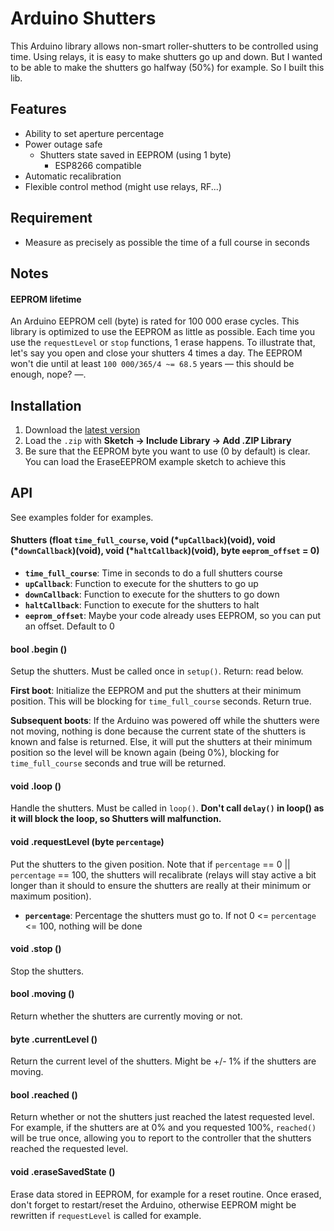# Arduino Shutters

This Arduino library allows non-smart roller-shutters to be controlled using time.
Using relays, it is easy to make shutters go up and down. But I wanted to be able
to make the shutters go halfway (50%) for example. So I built this lib.

## Features

* Ability to set aperture percentage
* Power outage safe
  * Shutters state saved in EEPROM (using 1 byte)
    * ESP8266 compatible
* Automatic recalibration
* Flexible control method (might use relays, RF...)

## Requirement

* Measure as precisely as possible the time of a full course in seconds

## Notes

#### EEPROM lifetime

An Arduino EEPROM cell (byte) is rated for 100 000 erase cycles.
This library is optimized to use the EEPROM as little as possible.
Each time you use the `requestLevel` or `stop` functions, 1 erase happens.
To illustrate that, let's say you open and close your shutters 4 times a day.
The EEPROM won't die until at least `100 000/365/4 ~= 68.5` years — this should be enough, nope? —.

## Installation

1. Download the [latest version](https://github.com/marvinroger/arduino-shutters/archive/master.zip)
2. Load the `.zip` with **Sketch → Include Library → Add .ZIP Library**
3. Be sure that the EEPROM byte you want to use (0 by default) is clear.
You can load the EraseEEPROM example sketch to achieve this

## API

See examples folder for examples.

#### Shutters (float `time_full_course`, void (\*`upCallback`)(void), void (\*`downCallback`)(void), void (\*`haltCallback`)(void), byte `eeprom_offset` = 0)

* **`time_full_course`**: Time in seconds to do a full shutters course
* **`upCallback`**: Function to execute for the shutters to go up
* **`downCallback`**: Function to execute for the shutters to go down
* **`haltCallback`**: Function to execute for the shutters to halt
* **`eeprom_offset`**: Maybe your code already uses EEPROM, so you can put an offset. Default to 0

#### bool .begin ()

Setup the shutters. Must be called once in `setup()`.
Return: read below.

**First boot**: Initialize the EEPROM and put the shutters at their minimum position. This will be blocking for `time_full_course` seconds. Return true.

**Subsequent boots**: If the Arduino was powered off while the shutters were not moving, nothing is done because the current state of the shutters is known and false is returned. Else, it will put the shutters at their minimum position so the level will be known again (being 0%), blocking for `time_full_course` seconds and true will be returned.

#### void .loop ()

Handle the shutters. Must be called in `loop()`. **Don't call `delay()` in loop() as it will block the loop, so Shutters will malfunction.**

#### void .requestLevel (byte `percentage`)

Put the shutters to the given position.
Note that if `percentage` == 0 || `percentage` == 100, the shutters will recalibrate (relays will stay active a bit longer than it should to ensure the shutters are really at their minimum or maximum position).

* **`percentage`**: Percentage the shutters must go to. If not 0 <= `percentage` <= 100, nothing will be done

#### void .stop ()

Stop the shutters.

#### bool .moving ()

Return whether the shutters are currently moving or not.

#### byte .currentLevel ()

Return the current level of the shutters. Might be +/- 1% if the shutters are moving.

#### bool .reached ()

Return whether or not the shutters just reached the latest requested level. For example, if the shutters are at 0% and you requested 100%, `reached()` will be true once, allowing you to report to the controller that the shutters reached the requested level.

#### void .eraseSavedState ()

Erase data stored in EEPROM, for example for a reset routine.
Once erased, don't forget to restart/reset the Arduino, otherwise EEPROM might
be rewritten if `requestLevel` is called for example.
